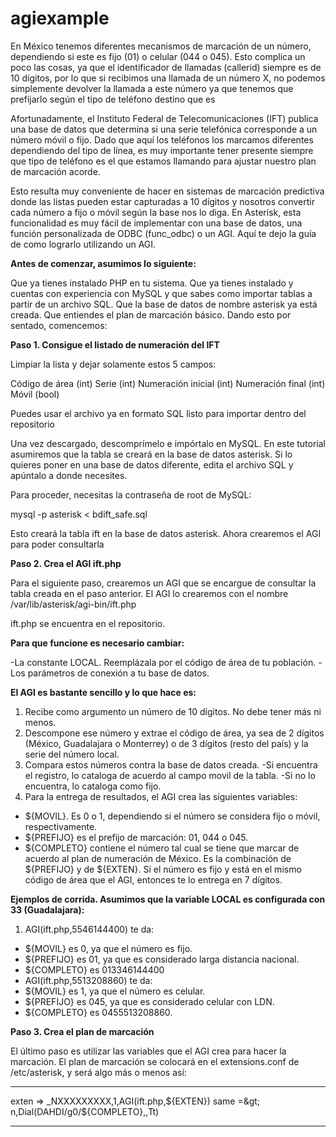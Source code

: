 # agiexample

En México tenemos diferentes mecanismos de marcación de un número, dependiendo si este es fijo (01) o celular (044 o 045). Esto complica un poco las cosas, ya que el identificador de llamadas (callerid) siempre es de 10 dígitos, por lo que si recibimos una llamada de un número X, no podemos simplemente devolver la llamada a este número ya que tenemos que prefijarlo según el tipo de teléfono destino que es

Afortunadamente, el Instituto Federal de Telecomunicaciones (IFT) publica una base de datos que determina si una serie telefónica corresponde a un número móvil o fijo. Dado que aquí los teléfonos los marcamos diferentes dependiendo del tipo de línea, es muy importante tener presente siempre que tipo de teléfono es el que estamos llamando para ajustar nuestro plan de marcación acorde.

Esto resulta muy conveniente de hacer en sistemas de marcación predictiva donde las listas pueden estar capturadas a 10 dígitos y nosotros convertir cada número a fijo o móvil según la base nos lo diga. En Asterisk, esta funcionalidad es muy fácil de implementar con una base de datos, una función personalizada de ODBC (func_odbc) o un AGI. Aquí te dejo la guía de como lograrlo utilizando un AGI.

**Antes de comenzar, asumimos lo siguiente:**

Que ya tienes instalado PHP en tu sistema.
Que ya tienes instalado y cuentas con experiencia con MySQL y que sabes como importar tablas a partir de un archivo SQL.
Que la base de datos de nombre asterisk ya está creada.
Que entiendes el plan de marcación básico.
Dando esto por sentado, comencemos:


**Paso 1. Consigue el listado de numeración del IFT**

Limpiar la lista y dejar solamente estos 5 campos:

Código de área (int)
Serie (int)
Numeración inicial (int)
Numeración final (int)
Móvil (bool)

Puedes usar el archivo ya en formato SQL listo para importar dentro del repositorio 

Una vez descargado, descomprímelo e impórtalo en MySQL. En este tutorial asumiremos que la tabla se creará en la base de datos asterisk. Si lo quieres poner en una base de datos diferente, edita el archivo SQL y apúntalo a donde necesites.

Para proceder, necesitas la contraseña de root de MySQL:

mysql -p asterisk &lt; bdift_safe.sql

Esto creará la tabla ift en la base de datos asterisk. Ahora crearemos el AGI para poder consultarla


**Paso 2. Crea el AGI ift.php**



Para el siguiente paso, crearemos un AGI que se encargue de consultar la tabla creada en el paso anterior. El AGI lo crearemos con el nombre /var/lib/asterisk/agi-bin/ift.php

ift.php  se encuentra en el repositorio. 

**Para que funcione es necesario cambiar:**

-La constante LOCAL. Reemplázala por el código de área de tu población.
-Los parámetros de conexión a tu base de datos.

**El AGI es bastante sencillo y lo que hace es:**

1. Recibe como argumento un número de 10 dígitos. No debe tener más ni menos.
2. Descompone ese número y extrae el código de área, ya sea de 2 dígitos (México, Guadalajara o Monterrey) o de 3 dígitos (resto del país) y la serie del número local.
3. Compara estos números contra la base de datos creada.
 -Si encuentra el registro, lo cataloga de acuerdo al campo movil de la tabla.
 -Si no lo encuentra, lo cataloga como fijo.
4. Para la entrega de resultados, el AGI crea las siguientes variables:
 - ${MOVIL}. Es 0 o 1, dependiendo si el número se considera fijo o móvil, respectivamente.
 - ${PREFIJO} es el prefijo de marcación: 01, 044 o 045.
 - ${COMPLETO} contiene el número tal cual se tiene que marcar de acuerdo al plan de numeración de México. Es la combinación de ${PREFIJO} y de ${EXTEN}. Si el número es fijo y está en el mismo código de área que el AGI, entonces te lo entrega en 7 dígitos.

**Ejemplos de corrida. Asumimos que la variable LOCAL es configurada con 33 (Guadalajara):**

1. AGI(ift.php,5546144400) te da:
 - ${MOVIL} es 0, ya que el número es fijo.
 - ${PREFIJO} es 01, ya que es considerado larga distancia nacional.
 - ${COMPLETO} es 013346144400
 - AGI(ift.php,5513208860) te da:
 - ${MOVIL} es 1, ya que el número es celular.
 - ${PREFIJO} es 045, ya que es considerado celular con LDN.
 - ${COMPLETO} es 0455513208860.
 
 **Paso 3. Crea el plan de marcación**
 
El último paso es utilizar las variables que el AGI crea para hacer la marcación. El plan de marcación se colocará en el extensions.conf de /etc/asterisk, y será algo más o menos así:

***
exten =&gt; _NXXXXXXXXX,1,AGI(ift.php,${EXTEN})
same =&gt; n,Dial(DAHDI/g0/${COMPLETO},,Tt)
***


